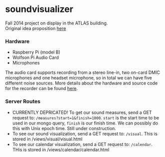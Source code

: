 soundvisualizer
===============
Fall 2014 project on display in the ATLAS building. <br>
Original idea proposition [here](https://github.com/dawsonbotsford/project_proposal)


### Hardware
* Raspberry Pi (model B)
* Wolfson Pi Audio Card
* Microphones

The audio card supports recording from a stereo line-in, two on-card DMIC microphones and one headset microphone, so in total we can have five different noise sources. More details about the hardware and source code for the recorder can be found [here](/noiserecorder).

### Server Routes

* CURRENTLY DEPRICATED! To get our sound measures, send a GET request to: ```/measures?start=1&finish=1000```. ```start``` is the start time to be used in our mongo query, ```finish``` is our finish time. We can possibly do this with Unix epoch time. Still under construction. 
* To see our sound visualization, send a GET request to: ```/visual```. This is stored in /views/visual/visual.html
* To see our calendar visualization, send a GET request to: ```/calendar```. THis is stored in /views/calendar/calendar.html
